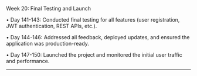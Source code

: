 Week 20: Final Testing and Launch

•	Day 141-143: Conducted final testing for all features (user registration, JWT authentication, REST APIs, etc.).


•	Day 144-146: Addressed all feedback, deployed updates, and ensured the application was production-ready.


•	Day 147-150: Launched the project and monitored the initial user traffic and performance.
________________________________________
